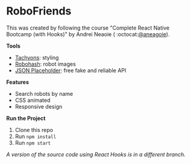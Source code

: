 # RoboFriends

This was created by following the course "Complete React Native Bootcamp (with Hooks)" by Andrei Neaoie ( :octocat:[@aneagoie](https://github.com/aneagoie)).

**Tools**
* [Tachyons](https://tachyons.io/): styling
* [Robohash](https://robohash.org/): robot images
* [JSON Placeholder](https://jsonplaceholder.typicode.com/): free fake and reliable API

**Features**
* Search robots by name
* CSS animated
* Responsive design

**Run the Project**
1. Clone this repo
2. Run `npm install`
3. Run `npm start`

*A version of the source code using React Hooks is in a different branch.*
